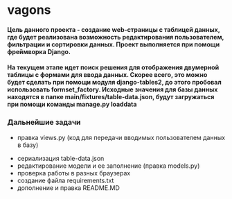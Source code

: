 # vagons
#### Цель данного проекта - создание web-страницы с таблицей данных, где будет реализована возможность редактирования пользователeм, фильтрации и сортировки данных. Проект выполняется при помощи фреймворка Django.

#### На текущем этапе идет поиск решения для отображения двумерной таблицы с формами для ввода данных. Скорее всего, это можно будет сделать при помощи модуля django-tables2, до этого пробовал использовать formset_factory. Исходные значения для базы данных находятся в папке main/fixtures/table-data.json, будут загружаться при помощи команды manage.py loaddata

### Дальнейшие задачи
- правка views.py (код для передачи вводимых пользователем данных в базу)
+ сериализация table-data.json
+ редактирование модели и ее заполнение (правка models.py)
+ проверка работы в разных браузерах
+ создание файла requirements.txt
+ дополнение и правка README.MD

